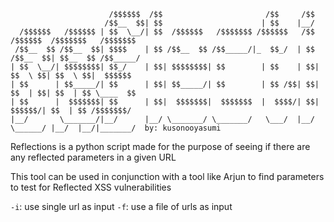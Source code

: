 ```
                      /$$$$$$  /$$                       /$$     /$$                              
                     /$$__  $$| $$                      | $$    |__/                              
  /$$$$$$   /$$$$$$ | $$  \__/| $$  /$$$$$$   /$$$$$$$ /$$$$$$   /$$  /$$$$$$  /$$$$$$$   /$$$$$$$
 /$$__  $$ /$$__  $$| $$$$    | $$ /$$__  $$ /$$_____/|_  $$_/  | $$ /$$__  $$| $$__  $$ /$$_____/
| $$  \__/| $$$$$$$$| $$_/    | $$| $$$$$$$$| $$        | $$    | $$| $$  \ $$| $$  \ $$|  $$$$$$ 
| $$      | $$_____/| $$      | $$| $$_____/| $$        | $$ /$$| $$| $$  | $$| $$  | $$ \____  $$
| $$      |  $$$$$$$| $$      | $$|  $$$$$$$|  $$$$$$$  |  $$$$/| $$|  $$$$$$/| $$  | $$ /$$$$$$$/
|__/       \_______/|__/      |__/ \_______/ \_______/   \___/  |__/ \______/ |__/  |__/|_______/  by: kusonooyasumi

```


Reflections is a python script made for the purpose of seeing if there are any reflected parameters in a given URL

This tool can be used in conjunction with a tool like Arjun to find parameters to test for Reflected XSS vulnerabilities

`-i`: use single url as input
`-f`: use a file of urls as input

